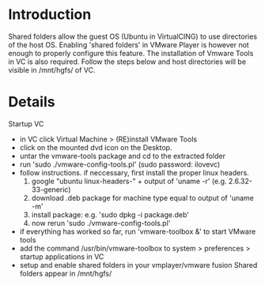 # Introduction #

Shared folders allow the guest OS (Ubuntu in VirtualCING) to use directories of the host OS. Enabling 'shared folders' in VMware Player is however not enough to properly configure this feature. The installation of Vmware Tools in VC is also required. Follow the steps below and host directories will be visible in /mnt/hgfs/ of VC.

# Details #

Startup VC
  * in VC click Virtual Machine > (RE)install VMware Tools
  * click on the mounted dvd icon on the Desktop.
  * untar the vmware-tools package and cd to the extracted folder
  * run 'sudo ./vmware-config-tools.pl' (sudo password: ilovevc)
  * follow instructions. if neccessary, first install the proper linux headers.
    1. google "ubuntu linux-headers-" + output of 'uname -r' (e.g. 2.6.32-33-generic)
    1. download .deb package for machine type equal to output of 'uname -m'
    1. install package: e.g. 'sudo dpkg -i package.deb'
    1. now rerun 'sudo ./vmware-config-tools.pl'
  * if everything has worked so far, run 'vmware-toolbox &' to start VMware tools
  * add the command /usr/bin/vmware-toolbox to system > preferences > startup applications in VC
  * setup and enable shared folders in your vmplayer/vmware fusion
Shared folders appear in /mnt/hgfs/